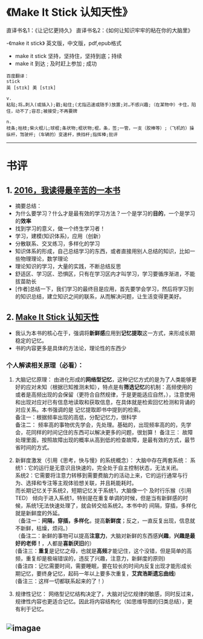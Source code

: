 # 《Make It Stick 认知天性》
直译书名1：《让记忆更持久》
直译书名2：《如何让知识牢牢的粘在你的大脑里》

-《make it stick》 英文版，中文版，pdf,epub格式
- make it stick 坚持，坚持住，坚持到底；持续
- make it  到达 ; 及时赶上参加 ; 成功 

```
百度翻译：
stick
英 [stɪk] 美 [stɪk]

v.
粘贴;将…刺入(或插入);戳;粘住;(尤指迅速或随手)放置;对…不感兴趣;（在某物中）卡住，陷住，动不了;容忍;被接受;不再要牌

n.
枝条;枯枝;柴火棍儿;球棍;条状物;棍状物;棍，条，签;一管，一支（胶棒等）;（飞机的）操纵杆，驾驶杆;（车辆的）变速杆，换挡杆;指挥棒;批评
```

-----------------------------------------------------------------------
# 书评

## 1. [2016，我读得最辛苦的一本书](https://book.douban.com/review/8263102/)
  - 摘要总结：
  - 为什么要学习？什么才是最有效的学习方法？一个是学习的**目的**，一个是学习的**效率**
  - 找到学习的意义，做一个终生学习者！
  - 学习，建模(知识体系)，应用（创新）
  - 分散联系、交叉练习，多样化的学习
  - 知识体系的形成，自己总结学习的东西，或者直接用别人总结的知识，比如一些物理理论，数学理论
  - 理论知识的学习，大量的实践，不断总结反思
  - 舒适区、学习区、恐惧区，只有在学习区内才叫学习，学习要循序渐进，不能拔苗助长
  - [作者]总结一下，我们学习的最终目是应用，首先要学会学习，然后将学习到的知识总结，建立知识之间的联系，从而解决问题，让生活变得更美好。
## 2. [Make It Stick 认知天性](https://www.bilibili.com/read/cv2878616/)
- 我认为本书的核心在于，强调将**新鲜感**应用到**记忆提取**这一方式，来形成长期稳定的记忆。
- 书的内容更多是具体的方法论，理论性的东西少

### 个人解读相关原理（必看）：

1. 大脑记忆原理： 
   由进化形成的**网络型记忆**，这种记忆方式的是为了人类能够更好的应对未知（根据已知推测未知），特点是有**筛选记忆**的机制：高频使用的或者是高频出现的会保留（更符合自然规律，于是更能适应自然，），注意使用和出现对应对已有信息地读取和获取信息，在具体就是检索回忆检测和背诵的对应关系。本书强调的是 记忆提取即书中提到的检索。  
   备注一：根据频率出现的高低，分配记忆力，很科学   
   备注二： 频率高的事物优先学会，先处理。基础的，出现频率高的的，先学会，花同样的时间记住的东西可以解决更多的问题，很划算！ 
   备注三： 故障处理里面，按照故障出现的概率从高到低的检查故障，是最有效的方式，最节省时间的方式。 
   

2. 新鲜度激发（引用《思考，快与慢》的系统概念）： 
   大脑中存在两套系统： 
   系统1：它的运行是无意识且快速的，完全处于自主控制状态，无法关闭。  
   系统2：它需要将注意力转移到需要费脑力的活动上来，它的运行通常与行为、选择和专注等主观体验想关联，并且耗能耗时。  
   而长期记忆关于系统2，短期记忆关于系统1，大脑像一个 及时行乐猴（引用TED） 倾向于进入系统1，特别是在重复单调的时候，但是当有新鲜感的时候，系统1无法快速处理了，就会转交给系统2。本书中的 间隔，穿插，多样化 就是新鲜度的外延。   
   （备注一：**间隔，穿插，多样化**，提高**新鲜度**；反之，一直反复出现，信息就不新鲜，枯燥，烦闷。）  
   （备注二：新鲜的事物可以提高**注意力**，大脑对新鲜的东西感**兴趣**，**兴趣是最好的老师！**，人都是**喜新厌旧**的）   
    (备注三：**重复**是记忆之母，也就是**高频**才能记住，这个没错，但是简单的高频，重复却是极端错误的，违反了兴趣，注意力，新鲜度的原则)  
    (备注四：记忆需要时间，需要睡眠，要在较长的时间内反复出现才能形成长期记忆，要终身记忆，起码一年以上要多次重复，**艾宾浩斯遗忘曲线**)  
    (备注三：这样一切都联系起来的了！）  

3. 规律性记忆： 
   网络型记忆结构决定了，大脑对记忆规律的敏感，同时反过来，规律性内容也更适合记忆。因此将内容结构化（如思维导图的归类总结），更有利于记忆。  

![imagae](https://i0.hdslb.com/bfs/article/f5be46373a7533753d0d5cbaa58db7080e575420.png@942w_501h_progressive.png)
-

